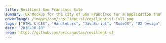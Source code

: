 ```yaml
---
title: Resilient San Francisco Site
summary: UX Mockup for the city of San Francisco for a application that catalogs images of buidling damage caused by an earthquake.
coverImage: /images/som/resilient-sf/resilient-sf-full.png
tags: ["HTML & CSS", "Handlebars", "JavaScript", "NodeJS", "UX Design"]
date: "2018-10-18"
repo: https://github.com/ericanastas/resilient-sf
---
```

